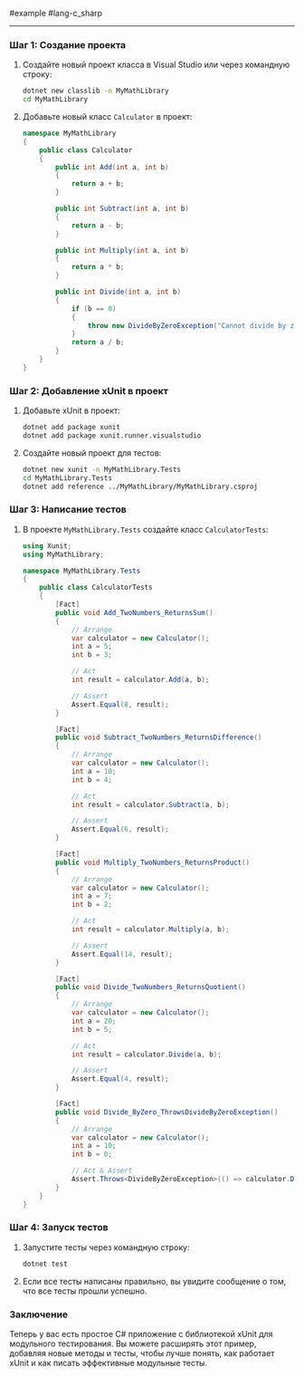 #example #lang-c_sharp 

___
### Шаг 1: Создание проекта

1. Создайте новый проект класса в Visual Studio или через командную строку:
   ```bash
   dotnet new classlib -n MyMathLibrary
   cd MyMathLibrary
   ```

2. Добавьте новый класс `Calculator` в проект:
   ```csharp
   namespace MyMathLibrary
   {
       public class Calculator
       {
           public int Add(int a, int b)
           {
               return a + b;
           }

           public int Subtract(int a, int b)
           {
               return a - b;
           }

           public int Multiply(int a, int b)
           {
               return a * b;
           }

           public int Divide(int a, int b)
           {
               if (b == 0)
               {
                   throw new DivideByZeroException("Cannot divide by zero.");
               }
               return a / b;
           }
       }
   }
   ```

### Шаг 2: Добавление xUnit в проект

1. Добавьте xUnit в проект:
   ```bash
   dotnet add package xunit
   dotnet add package xunit.runner.visualstudio
   ```

2. Создайте новый проект для тестов:
   ```bash
   dotnet new xunit -n MyMathLibrary.Tests
   cd MyMathLibrary.Tests
   dotnet add reference ../MyMathLibrary/MyMathLibrary.csproj
   ```

### Шаг 3: Написание тестов

1. В проекте `MyMathLibrary.Tests` создайте класс `CalculatorTests`:
   ```csharp
   using Xunit;
   using MyMathLibrary;

   namespace MyMathLibrary.Tests
   {
       public class CalculatorTests
       {
           [Fact]
           public void Add_TwoNumbers_ReturnsSum()
           {
               // Arrange
               var calculator = new Calculator();
               int a = 5;
               int b = 3;

               // Act
               int result = calculator.Add(a, b);

               // Assert
               Assert.Equal(8, result);
           }

           [Fact]
           public void Subtract_TwoNumbers_ReturnsDifference()
           {
               // Arrange
               var calculator = new Calculator();
               int a = 10;
               int b = 4;

               // Act
               int result = calculator.Subtract(a, b);

               // Assert
               Assert.Equal(6, result);
           }

           [Fact]
           public void Multiply_TwoNumbers_ReturnsProduct()
           {
               // Arrange
               var calculator = new Calculator();
               int a = 7;
               int b = 2;

               // Act
               int result = calculator.Multiply(a, b);

               // Assert
               Assert.Equal(14, result);
           }

           [Fact]
           public void Divide_TwoNumbers_ReturnsQuotient()
           {
               // Arrange
               var calculator = new Calculator();
               int a = 20;
               int b = 5;

               // Act
               int result = calculator.Divide(a, b);

               // Assert
               Assert.Equal(4, result);
           }

           [Fact]
           public void Divide_ByZero_ThrowsDivideByZeroException()
           {
               // Arrange
               var calculator = new Calculator();
               int a = 10;
               int b = 0;

               // Act & Assert
               Assert.Throws<DivideByZeroException>(() => calculator.Divide(a, b));
           }
       }
   }
   ```

### Шаг 4: Запуск тестов

1. Запустите тесты через командную строку:
   ```bash
   dotnet test
   ```

2. Если все тесты написаны правильно, вы увидите сообщение о том, что все тесты прошли успешно.

### Заключение

Теперь у вас есть простое C# приложение с библиотекой xUnit для модульного тестирования. Вы можете расширять этот пример, добавляя новые методы и тесты, чтобы лучше понять, как работает xUnit и как писать эффективные модульные тесты.